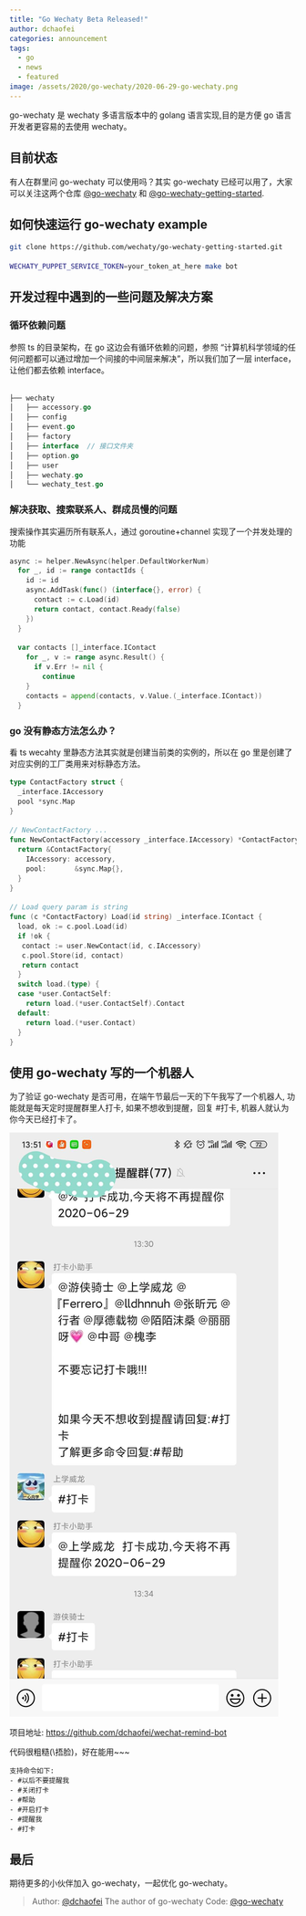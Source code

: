 ```yaml
---
title: "Go Wechaty Beta Released!"
author: dchaofei
categories: announcement
tags:
  - go
  - news
  - featured
image: /assets/2020/go-wechaty/2020-06-29-go-wechaty.png
---
```


go-wechaty 是 wechaty 多语言版本中的 golang 语言实现,目的是方便 go 语言开发者更容易的去使用 wechaty。

## 目前状态

有人在群里问 go-wechaty 可以使用吗？其实 go-wechaty 已经可以用了，大家可以关注这两个仓库 [@go-wechaty](https://github.com/wechaty/go-wechaty) 和 [@go-wechaty-getting-started](https://github.com/wechaty/go-wechaty-getting-started).

## 如何快速运行 go-wechaty example

```bash
git clone https://github.com/wechaty/go-wechaty-getting-started.git

WECHATY_PUPPET_SERVICE_TOKEN=your_token_at_here make bot
```

## 开发过程中遇到的一些问题及解决方案

### 循环依赖问题

参照 ts 的目录架构，在 go 这边会有循环依赖的问题，参照 “计算机科学领域的任何问题都可以通过增加一个间接的中间层来解决”，所以我们加了一层 interface，让他们都去依赖 interface。

```go

├── wechaty
│   ├── accessory.go
│   ├── config
│   ├── event.go
│   ├── factory
│   ├── interface  // 接口文件夹
│   ├── option.go
│   ├── user
│   ├── wechaty.go
│   └── wechaty_test.go
```

### 解决获取、搜索联系人、群成员慢的问题

搜索操作其实遍历所有联系人，通过 goroutine+channel 实现了一个并发处理的功能

```go
async := helper.NewAsync(helper.DefaultWorkerNum)
  for _, id := range contactIds {
    id := id
    async.AddTask(func() (interface{}, error) {
      contact := c.Load(id)
      return contact, contact.Ready(false)
    })
  }

  var contacts []_interface.IContact
    for _, v := range async.Result() {
      if v.Err != nil {
        continue
    }
    contacts = append(contacts, v.Value.(_interface.IContact))
  }
```

### go 没有静态方法怎么办？

看 ts wecahty 里静态方法其实就是创建当前类的实例的，所以在 go 里是创建了对应实例的工厂类用来对标静态方法。

```go
type ContactFactory struct {
  _interface.IAccessory
  pool *sync.Map
}

// NewContactFactory ...
func NewContactFactory(accessory _interface.IAccessory) *ContactFactory {
  return &ContactFactory{
    IAccessory: accessory,
    pool:       &sync.Map{},
  }
}

// Load query param is string
func (c *ContactFactory) Load(id string) _interface.IContact {
  load, ok := c.pool.Load(id)
  if !ok {
   contact := user.NewContact(id, c.IAccessory)
   c.pool.Store(id, contact)
   return contact
  }
  switch load.(type) {
  case *user.ContactSelf:
    return load.(*user.ContactSelf).Contact
  default:
    return load.(*user.Contact)
  }
}
```

## 使用 go-wechaty 写的一个机器人

为了验证 go-wechaty 是否可用，在端午节最后一天的下午我写了一个机器人, 功能就是每天定时提醒群里人打卡, 如果不想收到提醒，回复 #打卡, 机器人就认为你今天已经打卡了。

![image1](/assets/2020/go-wechaty/2020-06-29-image1.jpeg)

项目地址: <https://github.com/dchaofei/wechat-remind-bot>

代码很粗糙(\捂脸️)，好在能用~~~

```text
支持命令如下:
- #以后不要提醒我
- #关闭打卡
- #帮助
- #开启打卡
- #提醒我
- #打卡
```

## 最后

期待更多的小伙伴加入 go-wechaty，一起优化 go-wechaty。

> Author: [@dchaofei](https://github.com/dchaofei) The author of go-wechaty
> Code: [@go-wechaty](https://github.com/wechaty/go-wechaty)
